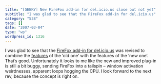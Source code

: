 ```yaml
---
title: "[GEEKY] New FireFox add-in for del.icio.us close but not yet"
subtitle: "I was glad to see that the FireFox add-in for del.icio.us"
category: "538"
tags: []
date: "2007-03-04"
type: "wp"
wordpress_id: 1316
---
```

I was glad to see that the [FireFox add-in for del.icio.us](https://addons.mozilla.org/firefox/3615/) was revised to combine the [features](https://addons.mozilla.org/firefox/3615/history/) of the ‘old one’ with the features of the ‘new one’. That’s good. Unfortunately it looks to me like the new and improved plug-in is still a bit buggy, sending FireFox into a tailspin – window activation weirdnesses, apparent loops hogging the CPU. I look forward to the next rev, because the concept is right on.
